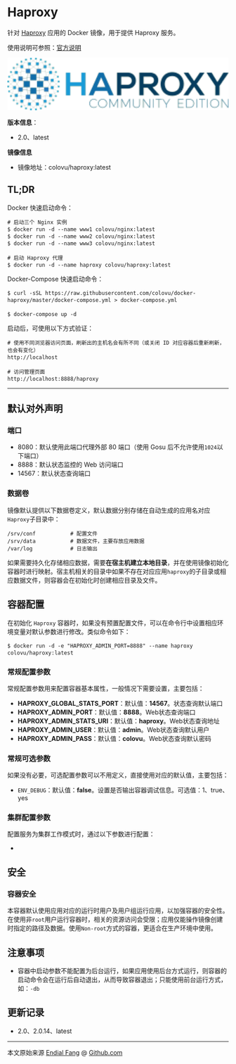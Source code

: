 # Haproxy

针对 [Haproxy](http://www.haproxy.org) 应用的 Docker 镜像，用于提供 Haproxy 服务。

使用说明可参照：[官方说明](http://www.haproxy.org/#docs)

<img src="img/haproxy-logo.png" alt="haproxy-logo" style="zoom:200%;" />



**版本信息**：

- 2.0、latest

**镜像信息**

* 镜像地址：colovu/haproxy:latest



## **TL;DR**

Docker 快速启动命令：

```shell
# 启动三个 Nginx 实例
$ docker run -d --name www1 colovu/nginx:latest
$ docker run -d --name www2 colovu/nginx:latest
$ docker run -d --name www3 colovu/nginx:latest

# 启动 Haproxy 代理
$ docker run -d --name haproxy colovu/haproxy:latest
```

Docker-Compose 快速启动命令：

```shell
$ curl -sSL https://raw.githubusercontent.com/colovu/docker-haproxy/master/docker-compose.yml > docker-compose.yml

$ docker-compose up -d
```

启动后，可使用以下方式验证：

```shell
# 使用不同浏览器访问页面，刷新出的主机名会有所不同（或关闭 ID 对应容器后重新刷新，也会有变化）
http://localhost

# 访问管理页面
http://localhost:8888/haproxy
```


---



## 默认对外声明

### 端口

- 8080：默认使用此端口代理外部 80 端口（使用 Gosu 后不允许使用`1024`以下端口）
- 8888：默认状态监控的 Web 访问端口
- 14567：默认状态查询端口

### 数据卷

镜像默认提供以下数据卷定义，默认数据分别存储在自动生成的应用名对应`Haproxy`子目录中：

```shell
/srv/conf			# 配置文件
/srv/data			# 数据文件，主要存放应用数据
/var/log			# 日志输出
```

如果需要持久化存储相应数据，需要**在宿主机建立本地目录**，并在使用镜像初始化容器时进行映射。宿主机相关的目录中如果不存在对应应用`haproxy`的子目录或相应数据文件，则容器会在初始化时创建相应目录及文件。



## 容器配置

在初始化 `Haproxy` 容器时，如果没有预置配置文件，可以在命令行中设置相应环境变量对默认参数进行修改。类似命令如下：

```shell
$ docker run -d -e "HAPROXY_ADMIN_PORT=8888" --name haproxy colovu/haproxy:latest
```



### 常规配置参数

常规配置参数用来配置容器基本属性，一般情况下需要设置，主要包括：

- **HAPROXY_GLOBAL_STATS_PORT**：默认值：**14567**。状态查询默认端口
- **HAPROXY_ADMIN_PORT**：默认值：**8888**。Web状态查询端口
- **HAPROXY_ADMIN_STATS_URI**：默认值：**haproxy**。Web状态查询地址
- **HAPROXY_ADMIN_USER**：默认值：**admin**。Web状态查询默认用户
- **HAPROXY_ADMIN_PASS**：默认值：**colovu**。Web状态查询默认密码

### 常规可选参数

如果没有必要，可选配置参数可以不用定义，直接使用对应的默认值，主要包括：

- `ENV_DEBUG`：默认值：**false**。设置是否输出容器调试信息。可选值：1、true、yes

### 集群配置参数

配置服务为集群工作模式时，通过以下参数进行配置：

- 




## 安全

### 容器安全

本容器默认使用应用对应的运行时用户及用户组运行应用，以加强容器的安全性。在使用非`root`用户运行容器时，相关的资源访问会受限；应用仅能操作镜像创建时指定的路径及数据。使用`Non-root`方式的容器，更适合在生产环境中使用。



## 注意事项

- 容器中启动参数不能配置为后台运行，如果应用使用后台方式运行，则容器的启动命令会在运行后自动退出，从而导致容器退出；只能使用前台运行方式，如：`-db`



## 更新记录

- 2.0、2.0.14、latest



----

本文原始来源 [Endial Fang](https://github.com/colovu) @ [Github.com](https://github.com)
